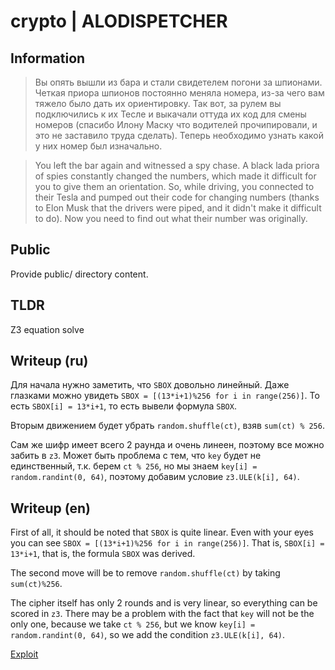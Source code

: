 # crypto | ALODISPETCHER

## Information

> Вы опять вышли из бара и стали свидетелем погони за шпионами. Четкая приора шпионов постоянно меняла номера, из-за чего вам тяжело было дать их ориентировку. Так вот, за рулем вы подключились к их Тесле и выкачали оттуда их код для смены номеров (спасибо Илону Маску что водителей прочипировали, и это не заставило труда сделать). Теперь необходимо узнать какой у них номер был изначально.

> You left the bar again and witnessed a spy chase. A black lada priora of spies constantly changed the numbers, which made it difficult for you to give them an orientation. So, while driving, you connected to their Tesla and pumped out their code for changing numbers (thanks to Elon Musk that the drivers were piped, and it didn't make it difficult to do). Now you need to find out what their number was originally.

## Public

Provide public/ directory content.

## TLDR

Z3 equation solve

## Writeup (ru)

Для начала нужно заметить, что `SBOX` довольно линейный. Даже глазками можно увидеть `SBOX = [(13*i+1)%256 for i in range(256)]`. То есть `SBOX[i] = 13*i+1`, то есть вывели формула `SBOX`.

Вторым движением будет убрать `random.shuffle(ct)`, взяв `sum(ct) % 256`.

Сам же шифр имеет всего 2 раунда и очень линеен, поэтому все можно забить в `z3`. Может быть проблема с тем, что `key` будет не единственный, т.к. берем `ct % 256`, но мы знаем `key[i] = random.randint(0, 64)`, поэтому добавим условие `z3.ULE(k[i], 64)`.

## Writeup (en)

First of all, it should be noted that `SBOX` is quite linear. Even with your eyes you can see `SBOX = [(13*i+1)%256 for i in range(256)]`. That is, `SBOX[i] = 13*i+1`, that is, the formula `SBOX` was derived.

The second move will be to remove `random.shuffle(ct)` by taking `sum(ct)%256`.

The cipher itself has only 2 rounds and is very linear, so everything can be scored in `z3`. There may be a problem with the fact that `key` will not be the only one, because we take `ct % 256`, but we know `key[i] = random.randint(0, 64)`, so we add the condition `z3.ULE(k[i], 64)`.

[Exploit](solution/sol.py)
